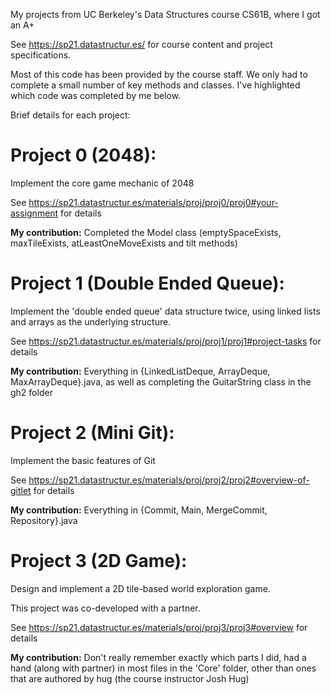 My projects from UC Berkeley's Data Structures course CS61B, where I got an A+

See https://sp21.datastructur.es/ for course content and project specifications.

Most of this code has been provided by the course staff. We only had to complete a small number of key methods and classes. I've highlighted which code was completed by me below.

Brief details for each project:

# Project 0 (2048):

Implement the core game mechanic of 2048

See https://sp21.datastructur.es/materials/proj/proj0/proj0#your-assignment for details

**My contribution:** Completed the Model class (emptySpaceExists, maxTileExists, atLeastOneMoveExists and tilt methods)

# Project 1 (Double Ended Queue):

Implement the 'double ended queue' data structure twice, using linked lists and arrays as the underlying structure.

See https://sp21.datastructur.es/materials/proj/proj1/proj1#project-tasks for details

**My contribution:** Everything in {LinkedListDeque, ArrayDeque, MaxArrayDeque}.java, as well as completing the GuitarString class in the gh2 folder

# Project 2 (Mini Git):

Implement the basic features of Git

See https://sp21.datastructur.es/materials/proj/proj2/proj2#overview-of-gitlet for details

**My contribution:** Everything in {Commit, Main, MergeCommit, Repository}.java

# Project 3 (2D Game):

Design and implement a 2D tile-based world exploration game.

This project was co-developed with a partner.

See https://sp21.datastructur.es/materials/proj/proj3/proj3#overview for details

**My contribution:** Don't really remember exactly which parts I did, had a hand (along with partner) in most files in the 'Core' folder, other than ones that are authored by hug (the course instructor Josh Hug)
